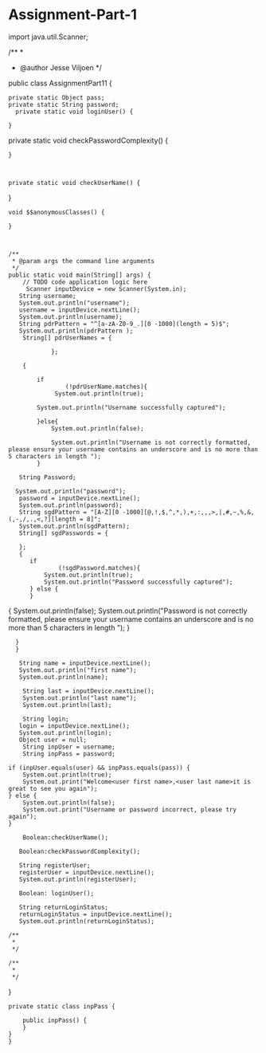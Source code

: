 # Assignment-Part-1
import java.util.Scanner;

/**
 *
 * @author Jesse Viljoen
 */
        
public class AssignmentPart11 {

    private static Object pass;
    private static String password;
      private static void loginUser() {
        
    }
   

          
  private static void checkPasswordComplexity() {
        
    }

    

    private static void checkUserName() {
      
    
}

    void $$anonymousClasses() {
        
    }

  

    /**
     * @param args the command line arguments
     */
    public static void main(String[] args) {
        // TODO code application logic here
         Scanner inputDevice = new Scanner(System.in);
       String username;
       System.out.println("username");
       username = inputDevice.nextLine();
       System.out.println(username);
       String pdrPattern = "^[a-zA-Z0-9_.][0 -1000](length = 5)$";
       System.out.println(pdrPattern );
        String[] pdrUserNames = {
                
                };
        
        {
            
            if
                    (!pdrUserName.matches){
                 System.out.println(true);
                
            System.out.println("Username successfully captured");
                
            }else{
                System.out.println(false);

                System.out.println("Username is not correctly formatted, please ensure your username contains an underscore and is no more than 5 characters in length ");
            }
           
       String Password;
       
      System.out.println("password");
       password = inputDevice.nextLine();
       System.out.println(password);
       String sgdPattern = "[A-Z][0 -1000][@,!,$,^,*,),+,:,,,>,|,#,~,%,&,(,-,/,.,<,?][length = 8]";
       System.out.println(sgdPattern);
       String[] sgdPasswords = {
           
       };
       {
          if
                  (!sgdPassword.matches){
              System.out.println(true);
              System.out.println("Password successfully captured");
          } else {
          }
{    System.out.println(false);
               System.out.println("Password is not correctly formatted, please ensure your username contains an underscore and is no more than 5 characters in length "); 
              }
      
      }
      }
      
       String name = inputDevice.nextLine();
       System.out.println("first name");
       System.out.println(name);
       
        String last = inputDevice.nextLine();
        System.out.println("last name");
        System.out.println(last);   
        
        String login;
       login = inputDevice.nextLine(); 
       System.out.println(login);
       Object user = null;
        String inpUser = username;
        String inpPass = password;

    if (inpUser.equals(user) && inpPass.equals(pass)) {
        System.out.println(true);
        System.out.print("Welcome<user first name>,<user last name>it is great to see you again");
    } else {
        System.out.println(false);
        System.out.print("Username or password incorrect, please try again");
    }
   
        Boolean:checkUserName();
       
       Boolean:checkPasswordComplexity();
       
       String registerUser;
       registerUser = inputDevice.nextLine();
       System.out.println(registerUser);
       
       Boolean: loginUser();
       
       String returnLoginStatus;
       returnLoginStatus = inputDevice.nextLine();
       System.out.println(returnLoginStatus);
       
    /**
     *
     */

    /**
     *
     */
   
}

    private static class inpPass {

        public inpPass() {
        }
    }
    }

  


   
  

              
      
      
     
            
          
          
          
    

      
                 
    


    

 
   

 
